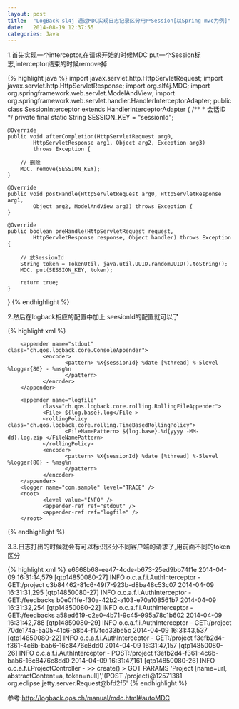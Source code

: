 ```yaml
---
layout: post
title:  "LogBack sl4j 通过MDC实现日志记录区分用户Session[以Spring mvc为例]"
date:   2014-08-19 12:37:55
categories: Java
---
```


1.首先实现一个interceptor,在请求开始的时候MDC put一个Session标志,interceptor结束的时候remove掉

{% highlight java %}
import javax.servlet.http.HttpServletRequest;
import javax.servlet.http.HttpServletResponse;
import org.slf4j.MDC;
import org.springframework.web.servlet.ModelAndView;
import org.springframework.web.servlet.handler.HandlerInterceptorAdapter;
public class SessionInterceptor extends HandlerInterceptorAdapter {
    /**
     * 会话ID
     */
    private final static String SESSION_KEY = "sessionId";

    @Override
    public void afterCompletion(HttpServletRequest arg0,
            HttpServletResponse arg1, Object arg2, Exception arg3)
            throws Exception {

        // 删除
        MDC. remove(SESSION_KEY);
    }

    @Override
    public void postHandle(HttpServletRequest arg0, HttpServletResponse arg1,
            Object arg2, ModelAndView arg3) throws Exception {
    }

    @Override
    public boolean preHandle(HttpServletRequest request,
            HttpServletResponse response, Object handler) throws Exception {

        // 放SessionId
        String token = TokenUtil. java.util.UUID.randomUUID().toString();
        MDC. put(SESSION_KEY, token);

        return true;
    }
}
{% endhighlight %}

2.然后在logback相应的配置中加上 seesionId的配置就可以了

{% highlight xml %}
<?xml version="1.0" encoding="UTF-8"?>
<configuration>
        <property name="log.base" value="./log/logback" />

        <appender name="stdout" class="ch.qos.logback.core.ConsoleAppender">
               <encoder>
                      <pattern> %X{sessionId} %date [%thread] %-5level %logger{80} - %msg%n
                      </pattern>
               </encoder>
        </appender>

        <appender name="logfile"
               class="ch.qos.logback.core.rolling.RollingFileAppender">
               <File> ${log.base}.log</File >
               <rollingPolicy class="ch.qos.logback.core.rolling.TimeBasedRollingPolicy">
                      <FileNamePattern> ${log.base}.%d{yyyy -MM-dd}.log.zip </FileNamePattern>
               </rollingPolicy>
               <encoder>
                      <pattern> %X{sessionId} %date [%thread] %-5level %logger{80} - %msg%n
                      </pattern>
               </encoder>
        </appender>
        <logger name="com.sample" level="TRACE" />
        <root>
               <level value="INFO" />
               <appender-ref ref="stdout" />
               <appender-ref ref="logfile" />
        </root>
</configuration>
{% endhighlight %}

3.3.日志打出的时候就会有可以标识区分不同客户端的请求了,用前面不同的token区分

{% highlight xml %}
e6668b68-ee47-4cde-b673-25ed9bb74f1e 2014-04-09 16:31:14,579 [qtp14850080-27] INFO  o.c.a.f.i.AuthInterceptor - GET:/project
c3b84462-81c6-49f7-923b-d8ba48c53c07 2014-04-09 16:31:31,295 [qtp14850080-27] INFO  o.c.a.f.i.AuthInterceptor - GET:/feedbacks
b0e0f1fe-f30a-42b2-a103-e70a108561b7 2014-04-09 16:31:32,254 [qtp14850080-22] INFO  o.c.a.f.i.AuthInterceptor - GET:/feedbacks
a58ed619-c2e0-4b71-9c45-995a78c1b602 2014-04-09 16:31:42,788 [qtp14850080-29] INFO  o.c.a.f.i.AuthInterceptor - GET:/project
70de174a-5a05-41c6-a8b4-f17fcd33be5c 2014-04-09 16:31:43,537 [qtp14850080-22] INFO  o.c.a.f.i.AuthInterceptor - GET:/project
f3efb2d4-f361-4c6b-bab6-16c8476c8dd0 2014-04-09 16:31:47,157 [qtp14850080-26] INFO  o.c.a.f.i.AuthInterceptor - POST:/project
f3efb2d4-f361-4c6b-bab6-16c8476c8dd0 2014-04-09 16:31:47,161 [qtp14850080-26] INFO  o.c.a.f.i.ProjectController - >> create() > GOT PARAMS 'Project [name=url, abstractContent=a, token=null]','(POST /project)@12571381 org.eclipse.jetty.server.Request@bfd2f5'
{% endhighlight %}

参考:<a href="http://logback.qos.ch/manual/mdc.html#autoMDC">http://logback.qos.ch/manual/mdc.html#autoMDC</a>
